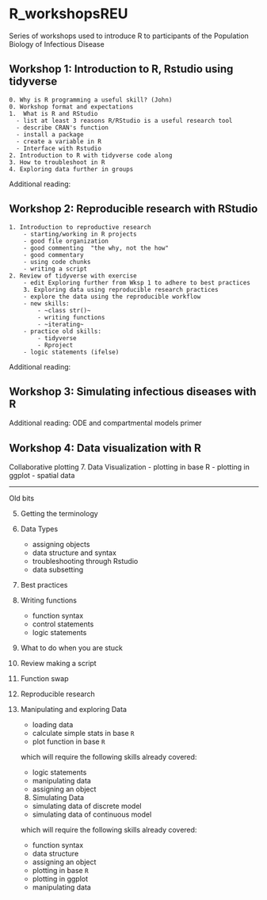 # R_workshopsREU
Series of workshops used to introduce R to participants of the Population Biology of Infectious Disease 

## Workshop 1: Introduction to R, Rstudio using tidyverse
  	0. Why is R programming a useful skill? (John)
  	0. Workshop format and expectations
  	1.  What is R and RStudio
      - list at least 3 reasons R/RStudio is a useful research tool 
      - describe CRAN's function
      - install a package
      - create a variable in R
      - Interface with Rstudio
  	2. Introduction to R with tidyverse code along
  	3. How to troubleshoot in R
  	4. Exploring data further in groups 
  	
  Additional reading:
  
     
## Workshop 2: Reproducible research with RStudio
	1. Introduction to reproductive research
		- starting/working in R projects
    	- good file organization  	
    	- good commenting  "the why, not the how"
    	- good commentary
    	- using code chunks
    	- writing a script
  	2. Review of tidyverse with exercise
  		- edit Exploring further from Wksp 1 to adhere to best practices
    	3. Exploring data using reproducible research practices
 		- explore the data using the reproducible workflow
    	- new skills:
    		- ~class str()~
    		- writing functions
    		- ~iterating~ 
    	- practice old skills:
    		- tidyverse
    		- Rproject
		- logic statements (ifelse)
  
  Additional reading:

## Workshop 3: Simulating infectious diseases with R


 Additional reading: ODE and compartmental models primer
 
## Workshop 4: Data visualization with R
Collaborative plotting
 7.  Data Visualization
      - plotting in base R
      - plotting in ggplot
      - spatial data 

---
Old bits
  
  5. Getting the terminology
  6.  Data Types
      - assigning objects
      - data structure and syntax
      - troubleshooting through Rstudio
      - data subsetting
  7.  Best practices
  8.  Writing functions 
      - function syntax
      - control statements
      - logic statements 
  9. What to do when you are stuck       
 

  
  1. Review making a script
  2. Function swap
  3. Reproducible research
  4.  Manipulating and exploring Data  
      - loading data 
      - calculate simple stats in base `R`
      - plot function in base `R`

      which will require the following skills already covered:
       - logic statements
       - manipulating data  
       - assigning an object
       
       
        8.  Simulating Data
        - simulating data of discrete model
        - simulating data of continuous model
        
      which will require the following skills already covered:

        - function syntax
        - data structure 
        - assigning an object
        - plotting in base `R`
        - plotting in ggplot
        - manipulating data  
